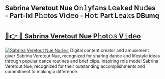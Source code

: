 ## Sabrina Veretout Nue O𝚗𝚕yf𝚊ns L𝚎a𝚔ed N𝚞𝚍es - Part-lxI P𝚑𝚘tos Vi𝚍𝚎o - H𝚘𝚝 Part L𝚎a𝚔s DBumq

# <h2><a href="http://kf196do.oniu.top/?m=Sabrina+Veretout+Nue">🔗👉 🔴 Sabrina Veretout Nue P𝚑ot𝚘𝚜 V𝚒d𝚎o</a></h2>

[![Sabrina Veretout Nue Nu𝚍e𝚜](https://i.imgur.com/0qMVB7G.gif)](http://kf196do.oniu.top/?m=Sabrina+Veretout+Nue)
Digital content creator and amusement giver Sabrina Veretout Nue, recognized for sharing dance and lifestyle ideas through popular dance routines and brief clips. Inspiring role model Sabrina Veretout Nue, recognized for their outstanding accomplishments and commitment to making a difference.  
